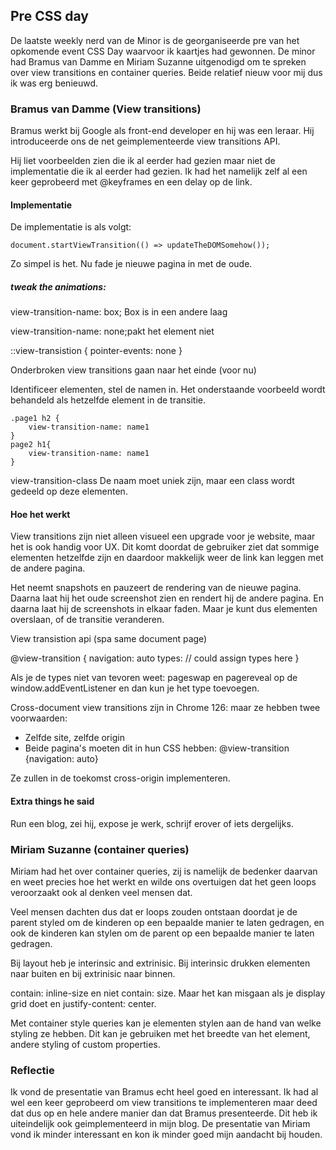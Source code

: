 ## Pre CSS day

De laatste weekly nerd van de Minor is de georganiseerde pre van het opkomende event CSS Day waarvoor ik kaartjes had gewonnen. De minor had Bramus van Damme en Miriam Suzanne uitgenodigd om te spreken over view transitions en container queries. Beide relatief nieuw voor mij dus ik was erg benieuwd. 

### Bramus van Damme (View transitions)

Bramus werkt bij Google als front-end developer en hij was een leraar. Hij introduceerde ons de net geimplementeerde view transitions API. 

Hij liet voorbeelden zien die ik al eerder had gezien maar niet de implementatie die ik al eerder had gezien. Ik had het namelijk zelf al een keer geprobeerd met @keyframes en een delay op de link. 

#### Implementatie

De implementatie is als volgt:

```
document.startViewTransition(() => updateTheDOMSomehow());
```

Zo simpel is het. Nu fade je nieuwe pagina in met de oude.

##### tweak the animations:

view-transition-name: box; Box is in een andere laag

view-transition-name: none;pakt het element niet

::view-transistion {
    pointer-events: none
}

Onderbroken view transitions gaan naar het einde (voor nu)

Identificeer elementen, stel de namen in. Het onderstaande voorbeeld wordt behandeld als hetzelfde element in de transitie.

```
.page1 h2 {
    view-transition-name: name1
}
page2 h1{
    view-transition-name: name1
}
```

view-transition-class 
De naam moet uniek zijn, maar een class wordt gedeeld op deze elementen.

#### Hoe het werkt

View transitions zijn niet alleen visueel een upgrade voor je website, maar het is ook handig voor UX. Dit komt doordat de gebruiker ziet dat sommige elementen hetzelfde zijn en daardoor makkelijk weer de link kan leggen met de andere pagina. 

<!-- view transitions for MPA's are here -->

<!-- fe developer -->
<!-- working at google -->


<!-- helpfull for ux -->

Het neemt snapshots en pauzeert de rendering van de nieuwe pagina. Daarna laat hij het oude screenshot zien en rendert hij de andere pagina. En daarna laat hij de screenshots in elkaar faden. Maar je kunt dus elementen overslaan, of de transitie veranderen.

<!-- user agent stylesheet, is the stylesheet of the browser, if vewtransitions are supporten is says: view-transistion: root -->

View transistion api (spa same document page)

 @view-transition {
    navigation: auto
    types: // could assign types here
 }

Als je de types niet van tevoren weet: pageswap en pagereveal op de window.addEventListener en dan kun je het type toevoegen.

<!-- screenshot way () -->

Cross-document view transitions zijn in Chrome 126: maar ze hebben twee voorwaarden:

- Zelfde site, zelfde origin 
- Beide pagina's moeten dit in hun CSS hebben: @view-transition {navigation: auto}

Ze zullen in de toekomst cross-origin implementeren.

#### Extra things he said

Run een blog, zei hij, expose je werk, schrijf erover of iets dergelijks.

 <!-- a (link) blocking="render" ??? use with caution -->

### Miriam Suzanne (container queries)

Miriam had het over container queries, zij is namelijk de bedenker daarvan en weet precies hoe het werkt en wilde ons overtuigen dat het geen loops veroorzaakt ook al denken veel mensen dat.

Veel mensen dachten dus dat er loops zouden ontstaan doordat je de parent styled om de kinderen op een bepaalde manier te laten gedragen, en ook de kinderen kan stylen om de parent op een bepaalde manier te laten gedragen. 

<!-- It was asked for a decade, but they were scared it would cause layout loops. -->
Bij layout heb je interinsic and extrinisic. Bij interinsic drukken elementen naar buiten en bij extrinisic naar binnen. 
<!-- Content on the inside need to set the size of the parent and the parent set the sizes of the children = loop -->

contain: inline-size en niet contain: size. Maar het kan misgaan als je display grid doet en justify-content: center.

Met container style queries kan je elementen stylen aan de hand van welke styling ze hebben. Dit kan je gebruiken met het breedte van het element, andere styling of custom properties. 

### Reflectie

Ik vond de presentatie van Bramus echt heel goed en interessant. Ik had al wel een keer geprobeerd om view transitions te implementeren maar deed dat dus op en hele andere manier dan dat Bramus presenteerde. Dit heb ik uiteindelijk ook geimplementeerd in mijn blog. 
De presentatie van Miriam vond ik minder interessant en kon ik minder goed mijn aandacht bij houden. 